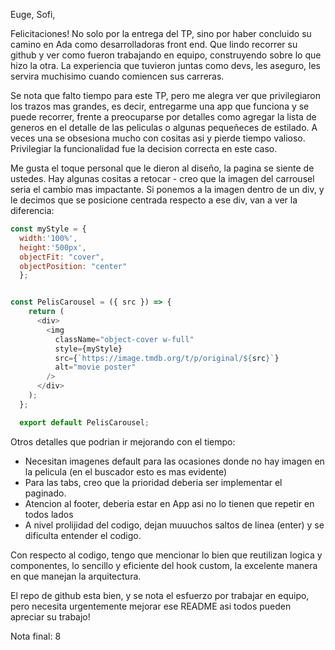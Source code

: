 Euge, Sofi, 

Felicitaciones! No solo por la entrega del TP, sino por haber concluido su camino en Ada como desarrolladoras front end. Que lindo recorrer su github y ver como fueron trabajando en equipo, construyendo sobre lo que hizo la otra. La experiencia que tuvieron juntas como devs, les aseguro, les servira muchisimo cuando comiencen sus carreras. 

Se nota que falto tiempo para este TP, pero me alegra ver que privilegiaron los trazos mas grandes, es decir, entregarme una app que funciona y se puede recorrer, frente a preocuparse por detalles como agregar la lista de generos en el detalle de las peliculas o algunas pequeñeces de estilado. A veces una se obsesiona mucho con cositas asi y pierde tiempo valioso. Privilegiar la funcionalidad fue la decision correcta en este caso. 

Me gusta el toque personal que le dieron al diseño, la pagina se siente de ustedes. Hay algunas cositas a retocar - creo que la imagen del carrousel seria el cambio mas impactante. Si ponemos a la imagen dentro de un div, y le decimos que se posicione centrada respecto a ese div, van a ver la diferencia:

```js
const myStyle = {
  width:'100%',
  height:'500px',
  objectFit: "cover",
  objectPosition: "center"
  };


const PelisCarousel = ({ src }) => {
    return (
      <div>
        <img
          className="object-cover w-full"
          style={myStyle}
          src={`https://image.tmdb.org/t/p/original/${src}`}
          alt="movie poster"
        />
      </div>
    );
  };

  export default PelisCarousel;
  ```

Otros detalles que podrian ir mejorando con el tiempo:
- Necesitan imagenes default para las ocasiones donde no hay imagen en la pelicula (en el buscador esto es mas evidente)
- Para las tabs, creo que la prioridad deberia ser implementar el paginado. 
- Atencion al footer, deberia estar en App asi no lo tienen que repetir en todos lados
- A nivel prolijidad del codigo, dejan muuuchos saltos de linea (enter) y se dificulta entender el codigo. 

Con respecto al codigo, tengo que mencionar lo bien que reutilizan logica y componentes, lo sencillo y eficiente del hook custom, la excelente manera en que manejan la arquitectura. 

El repo de github esta bien, y se nota el esfuerzo por trabajar en equipo, pero necesita urgentemente mejorar ese README asi todos pueden apreciar su trabajo! 

Nota final: 8

